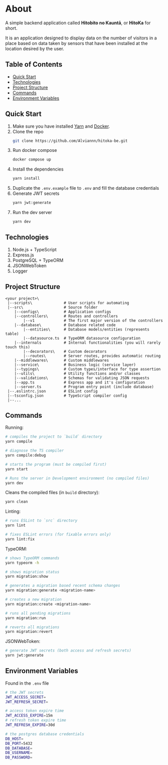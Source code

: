 # About
A simple backend application called **Hitobito no Kauntā**, or **HitoKa** for short.

It is an application designed to display data on the number of visitors in a place based on data taken by sensors that have been installed at the location desired by the user.

## Table of Contents
- [Quick Start](#quick-start)
- [Technologies](#technologies)
- [Project Structure](#project-structure)
- [Commands](#commands)
- [Environment Variables](#environment-variables)

## Quick Start
1. Make sure you have installed [Yarn](https://classic.yarnpkg.com/lang/en/) and [Docker](https://www.docker.com/get-started/).
1. Clone the repo
   ```sh
   git clone https://github.com/Alviannn/hitoka-be.git
   ```
1. Run docker compose
   ```sh
   docker compose up
   ```
1. Install the dependencies
   ```sh
   yarn install
   ```
1. Duplicate the `.env.example` file to `.env` and fill the database credentials
1. Generate JWT secrets
   ```sh
   yarn jwt:generate
   ```
1. Run the dev server
   ```sh
   yarn dev
   ```

## Technologies
1. Node.js + TypeScript
1. Express.js
1. PostgreSQL + TypeORM
1. JSONWebToken
1. Logger

## Project Structure
```
<your project>\
 |--scripts\              # User scripts for automating
 |--src\                  # Source folder
    |--configs\           # Application configs
    |--controllers\       # Routes and controllers
        |--v1             # The first major version of the controllers
    |--database\          # Database related code
        |--entities\      # Database models/entities (represents table)
        |--datasource.ts  # TypeORM datasource configuration
    |--internals          # Internal functionalities (you will rarely touch this)
        |--decorators\    # Custom decorators
        |--routes\        # Server routes, provides automatic routing
    |--middlewares\       # Custom middlewares
    |--service\           # Business logic (service layer)
    |--typings\           # Custom types/interface for type assertion
    |--utils\             # Utility functions and/or classes
    |--validations\       # Schemas for validating JSON requests
    |--app.ts             # Express app and it's configuration
    |--server.ts          # Program entry point (include database)
 |--.eslintrc.json        # ESLint config
 |--tsconfig.json         # TypeScript compiler config
 |--...
```

## Commands
Running:
```sh
# compiles the project to `build` directory
yarn compile

# diagnose the TS compiler
yarn compile:debug

# starts the program (must be compiled first)
yarn start

# Runs the server in Development environment (no compiled files)
yarn dev
```

Cleans the compiled files (in `build` directory):
```sh
yarn clean
```

Linting:
```sh
# runs ESLint to `src` directory
yarn lint

# fixes ESLint errors (for fixable errors only)
yarn lint:fix
```

TypeORM:
```sh
# shows TypeORM commands
yarn typeorm -h

# shows migration status
yarn migration:show

# generates a migration based recent schema changes
yarn migration:generate <migration-name>

# creates a new migration
yarn migration:create <migration-name>

# runs all pending migrations
yarn migration:run

# reverts all migrations
yarn migration:revert
```

JSONWebToken:
```sh
# generate JWT secrets (both access and refresh secrets)
yarn jwt:generate
```

## Environment Variables
Found in the `.env` file
```sh
# the JWT secrets
JWT_ACCESS_SECRET=
JWT_REFRESH_SECRET=

# access token expire time
JWT_ACCESS_EXPIRE=15m
# refresh token expire time
JWT_REFRESH_EXPIRE=30d

# the postgres database credentials
DB_HOST=
DB_PORT=5432
DB_DATABASE=
DB_USERNAME=
DB_PASSWORD=
```